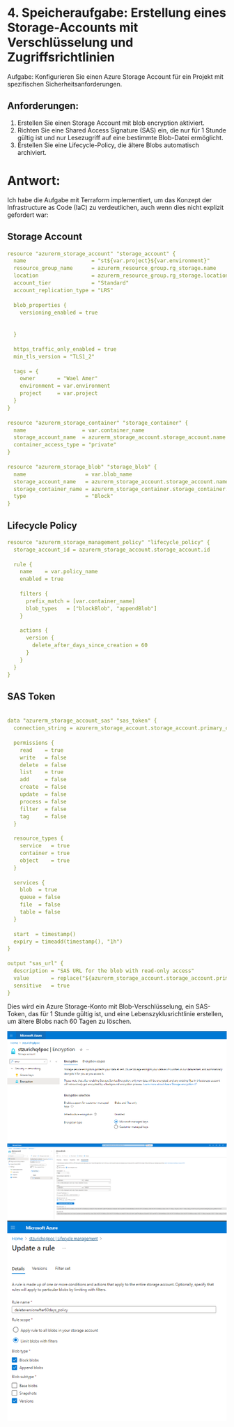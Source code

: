 # 4. Speicheraufgabe: Erstellung eines Storage-Accounts mit Verschlüsselung und Zugriffsrichtlinien

Aufgabe: Konfigurieren Sie einen Azure Storage Account für ein Projekt mit spezifischen Sicherheitsanforderungen.

## Anforderungen:
1. Erstellen Sie einen Storage Account mit blob encryption aktiviert.
2. Richten Sie eine Shared Access Signature (SAS) ein, die nur für 1 Stunde gültig ist und nur Lesezugriff auf eine bestimmte Blob-Datei ermöglicht.
3. Erstellen Sie eine Lifecycle-Policy, die ältere Blobs automatisch archiviert.

# Antwort:
Ich habe die Aufgabe mit Terraform implementiert, um das Konzept der Infrastructure as Code (IaC) zu verdeutlichen, auch wenn dies nicht explizit gefordert war:

## Storage Account
```yaml
resource "azurerm_storage_account" "storage_account" {
  name                     = "st${var.project}${var.environment}"
  resource_group_name      = azurerm_resource_group.rg_storage.name
  location                 = azurerm_resource_group.rg_storage.location
  account_tier             = "Standard"
  account_replication_type = "LRS"

  blob_properties {
    versioning_enabled = true

    
  }

  https_traffic_only_enabled = true
  min_tls_version = "TLS1_2"

  tags = {
    owner       = "Wael Amer"
    environment = var.environment
    project     = var.project
  }
}

resource "azurerm_storage_container" "storage_container" {
  name                  = var.container_name
  storage_account_name  = azurerm_storage_account.storage_account.name
  container_access_type = "private"
}

resource "azurerm_storage_blob" "storage_blob" {
  name                   = var.blob_name
  storage_account_name   = azurerm_storage_account.storage_account.name
  storage_container_name = azurerm_storage_container.storage_container.name
  type                   = "Block"
}


```

## Lifecycle Policy

```yaml
resource "azurerm_storage_management_policy" "lifecycle_policy" {
  storage_account_id = azurerm_storage_account.storage_account.id

  rule {
    name    = var.policy_name
    enabled = true

    filters {
      prefix_match = [var.container_name]
      blob_types   = ["blockBlob", "appendBlob"]
    }

    actions {
      version {
        delete_after_days_since_creation = 60
      }
    }
  }
}

```

## SAS Token


```yaml

data "azurerm_storage_account_sas" "sas_token" {
  connection_string = azurerm_storage_account.storage_account.primary_connection_string

  permissions {
    read    = true
    write   = false
    delete  = false
    list    = true
    add     = false
    create  = false
    update  = false
    process = false
    filter  = false
    tag     = false
  }

  resource_types {
    service   = true
    container = true
    object    = true
  }

  services {
    blob  = true
    queue = false
    file  = false
    table = false
  }

  start  = timestamp()
  expiry = timeadd(timestamp(), "1h")
}

output "sas_url" {
  description = "SAS URL for the blob with read-only access"
  value       = replace("${azurerm_storage_account.storage_account.primary_blob_endpoint}${azurerm_storage_container.storage_container.name}/${azurerm_storage_blob.storage_blob.name}${data.azurerm_storage_account_sas.sas_token.sas}", "\u0026", "&") 
  sensitive   = true
}

```

Dies wird ein Azure Storage-Konto mit Blob-Verschlüsselung, ein SAS-Token, das für 1 Stunde gültig ist, und eine Lebenszyklusrichtlinie erstellen, um ältere Blobs nach 60 Tagen zu löschen.

![Arch](img/q4_1.png)
![SAS](img/q4_2.png)
![over](img/q4_3.png)